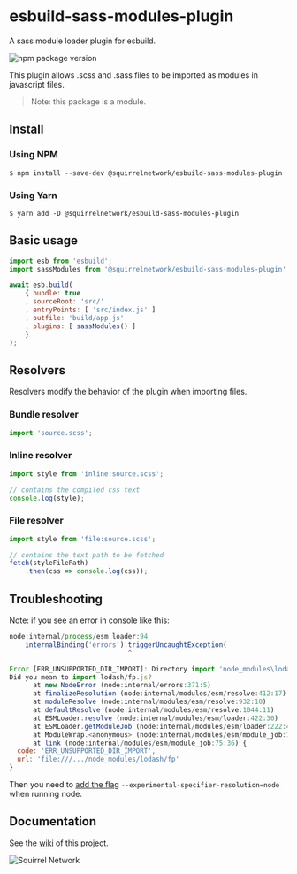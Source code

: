 # esbuild-sass-modules-plugin
A sass module loader plugin for esbuild.

![npm package version](https://img.shields.io/static/v1?label=%40squirrelnetwork%2Fesbuild-sass-modules-plugin&message=1.0.3&color=5AA9E6&logo=npm&logoColor=FF6392)

This plugin allows .scss and .sass files to be imported as modules in javascript
files.

> Note: this package is a module.

## Install

### Using NPM
```shell
$ npm install --save-dev @squirrelnetwork/esbuild-sass-modules-plugin
```

### Using Yarn
```shell
$ yarn add -D @squirrelnetwork/esbuild-sass-modules-plugin
```

## Basic usage

```js
import esb from 'esbuild';
import sassModules from '@squirrelnetwork/esbuild-sass-modules-plugin';

await esb.build(
	{ bundle: true
	, sourceRoot: 'src/'
	, entryPoints: [ 'src/index.js' ]
	, outfile: 'build/app.js'
	, plugins: [ sassModules() ]
	}
);
```

## Resolvers

Resolvers modify the behavior of the plugin when importing files.

### Bundle resolver

```js
import 'source.scss';
```

### Inline resolver

```js
import style from 'inline:source.scss';

// contains the compiled css text
console.log(style);
```

### File resolver

```js
import style from 'file:source.scss';

// contains the text path to be fetched
fetch(styleFilePath)
	.then(css => console.log(css));
```

## Troubleshooting
Note: if you see an error in console like this:
```js
node:internal/process/esm_loader:94
    internalBinding('errors').triggerUncaughtException(
                              ^

Error [ERR_UNSUPPORTED_DIR_IMPORT]: Directory import 'node_modules\lodash\fp' is not supported resolving ES modules imported from node_modules\@squirrelnetwork\esbuild-sass-modules-plugin\src\esbuild-sass-modules-plugin.class.js
Did you mean to import lodash/fp.js?
      at new NodeError (node:internal/errors:371:5)
      at finalizeResolution (node:internal/modules/esm/resolve:412:17)
      at moduleResolve (node:internal/modules/esm/resolve:932:10)
      at defaultResolve (node:internal/modules/esm/resolve:1044:11)
      at ESMLoader.resolve (node:internal/modules/esm/loader:422:30)
      at ESMLoader.getModuleJob (node:internal/modules/esm/loader:222:40)
      at ModuleWrap.<anonymous> (node:internal/modules/esm/module_job:76:40)
      at link (node:internal/modules/esm/module_job:75:36) {
  code: 'ERR_UNSUPPORTED_DIR_IMPORT',
  url: 'file:///.../node_modules/lodash/fp'
}
```
Then you need to
[add the flag](https://nodejs.org/api/cli.html#cli_experimental_specifier_resolution_mode)
`--experimental-specifier-resolution=node` when running node.

## Documentation

See the [wiki](https://github.com/Squirrel-Network/esbuild-sass-modules-plugin/wiki/)
of this project.

![Squirrel Network](https://avatars.githubusercontent.com/u/61167371?s=200&v=4)
